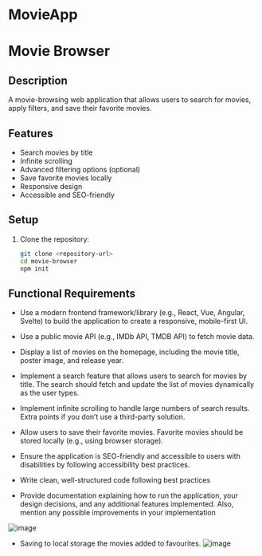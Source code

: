 # MovieApp

# Movie Browser

## Description
A movie-browsing web application that allows users to search for movies, apply filters, and save their favorite movies.

## Features
- Search movies by title
- Infinite scrolling
- Advanced filtering options (optional)
- Save favorite movies locally
- Responsive design
- Accessible and SEO-friendly

## Setup
1. Clone the repository:
   ```bash
   git clone <repository-url>
   cd movie-browser
   npm init
   ```

## Functional Requirements
- Use a modern frontend framework/library (e.g., React, Vue, Angular, Svelte) to build the application to create a responsive, mobile-first UI.

- Use a public movie API (e.g., IMDb API, TMDB API) to fetch movie data.

- Display a list of movies on the homepage, including the movie title, poster image, and release year.

- Implement a search feature that allows users to search for movies by title. The search should fetch and update the list of movies dynamically as the user types.

- Implement infinite scrolling to handle large numbers of search results. Extra points if you don’t use a third-party solution.


- Allow users to save their favorite movies. Favorite movies should be stored locally (e.g., using browser storage). 

- Ensure the application is SEO-friendly and accessible to users with disabilities by following accessibility best practices.

- Write clean, well-structured code following best practices

- Provide documentation explaining how to run the application, your design decisions, and any additional features implemented. Also, mention any possible improvements in your implementation

![image](https://github.com/user-attachments/assets/ad388ddb-d9fc-4fad-9a27-d60ebae843dc)


- Saving to local storage the movies added to favourites.
![image](https://github.com/user-attachments/assets/6dc94185-4c81-4cf6-ae40-f9d40571e92c)



